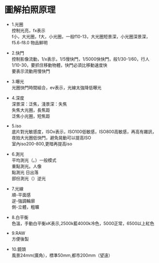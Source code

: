 # 圖解拍照原理
* 1.光圈  
控制光亮，fx表示  
f小，大光圈，f大，小光圈，一般f10-13，大光圈短景深，小光圈深景深，f5.6-f8.0 物品鮮明  

* 2.快門  
控制影像流動，1/x表示，1/5慢快門，1/5000快快門，般1/30-1/60，行人1/10-30，要抓住移動物體，快門必須比移動速度快  
要表示流動用慢快門  

* 3.曝光  
光圈快門時間組合，ev表示，光線太強降低曝光  

* 4.深度  
深景深：泛焦，淺景深：失焦  
失焦大光圈，長焦距  
泛焦小光圈，短焦距  

* 5.iso  
底片對光敏感度，ISOx表示，ISO100低敏感，ISO800高敏感，再高有雜訊，夜拍大光圈低快門，避免晃動可以提高ISO  
室內iso200-800,更暗再提高iso  

* 6.測光  
平均測光（。）一般模式  
重點測光。人像  
點測光  日出落  
部份測光（）逆光  

* 7.光線  
順-平面感  
逆-強調輪廓  
側-立體，粗曠  

* 8.白平衡  
色溫，手動白平衡xK表示,2500k藍4000k冷色，5000正常，6500以上紅色  

* 9.RAW  
方便後製  

* 10.鏡頭  
風景24mm(廣角），標準50mm,都市200mm（望遠）  
